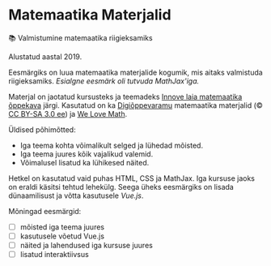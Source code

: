 # Matemaatika Materjalid
📚 Valmistumine matemaatika riigieksamiks

Alustatud aastal 2019.

Eesmärgiks on luua matemaatika materjalide kogumik, mis aitaks valmistuda riigieksamiks. _Esialgne eesmärk oli tutvuda MathJax'iga._

Materjal on jaotatud kursusteks ja teemadeks [Innove laia matemaatika õppekava](https://oppekava.innove.ee/laia-matemaatika-kursused/) järgi. Kasutatud on ka [Digiõppevaramu](https://e-koolikott.ee/kogumik/20179-Digioppevaramu-matemaatika-materjalid) matemaatika materjalid (© [CC BY-SA 3.0 ee](https://creativecommons.org/licenses/by-sa/3.0/ee/deed.en)) ja [We Love Math](http://welovemath.ee/).

Üldised põhimõtted:
* Iga teema kohta võimalikult selged ja lühedad mõisted.
* Iga teema juures kõik vajalikud valemid.
* Võimalusel lisatud ka lühikesed näited.

Hetkel on kasutatud vaid puhas HTML, CSS ja MathJax. Iga kursuse jaoks on eraldi käsitsi tehtud lehekülg. Seega üheks eesmärgiks on lisada dünaamilisust ja võtta kasutusele _Vue.js_.

Mõningad eesmärgid:
- [ ] mõisted iga teema juures
- [ ] kasutusele võetud Vue.js
- [ ] näited ja lahendused iga kursuse juures
- [ ] lisatud interaktiivsus
